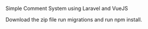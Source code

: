 Simple Comment System using Laravel and VueJS

Download the zip file run migrations and run npm install.